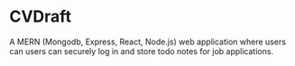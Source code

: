 # CVDraft
A MERN (Mongodb, Express, React, Node.js) web application where users can users can securely log in and store todo notes for job applications.
